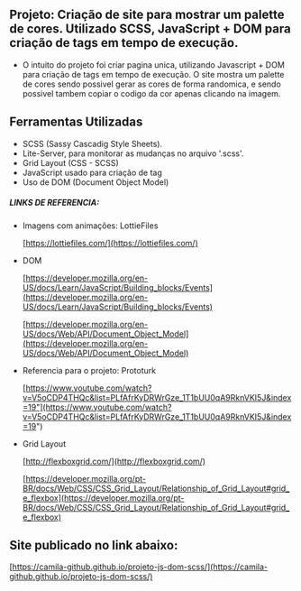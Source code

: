 ## Projeto: Criação de site para mostrar um palette de cores. Utilizado SCSS, JavaScript + DOM para criação de tags em tempo de execução.

- O intuito do projeto foi criar pagina unica, utilizando Javascript + DOM para criação de tags em tempo de execução. O site mostra um palette de cores sendo possivel gerar as cores de forma randomica, e sendo possivel tambem copiar o codigo da cor apenas clicando na imagem. 

## Ferramentas Utilizadas

- SCSS (Sassy Cascadig Style Sheets).
- Lite-Server, para monitorar as mudanças no arquivo '.scss'.
- Grid Layout (CSS - SCSS)
- JavaScript usado para criação de tag
- Uso de DOM (Document Object Model)


##### LINKS DE REFERENCIA:

- Imagens com animações: LottieFiles 

    [https://lottiefiles.com/](https://lottiefiles.com/)

- DOM 

    [https://developer.mozilla.org/en-US/docs/Learn/JavaScript/Building_blocks/Events](https://developer.mozilla.org/en-US/docs/Learn/JavaScript/Building_blocks/Events)

    [https://developer.mozilla.org/en-US/docs/Web/API/Document_Object_Model](https://developer.mozilla.org/en-US/docs/Web/API/Document_Object_Model)

- Referencia para o projeto: Prototurk 

    [https://www.youtube.com/watch?v=V5oCDP4THQc&list=PLfAfrKyDRWrGze_1T1bUU0qA9RknVKI5J&index=19"](https://www.youtube.com/watch?v=V5oCDP4THQc&list=PLfAfrKyDRWrGze_1T1bUU0qA9RknVKI5J&index=19")

- Grid Layout 

    [http://flexboxgrid.com/](http://flexboxgrid.com/)

    [https://developer.mozilla.org/pt-BR/docs/Web/CSS/CSS_Grid_Layout/Relationship_of_Grid_Layout#grid_e_flexbox](https://developer.mozilla.org/pt-BR/docs/Web/CSS/CSS_Grid_Layout/Relationship_of_Grid_Layout#grid_e_flexbox)


## Site publicado no link abaixo:

[https://camila-github.github.io/projeto-js-dom-scss/](https://camila-github.github.io/projeto-js-dom-scss/)

